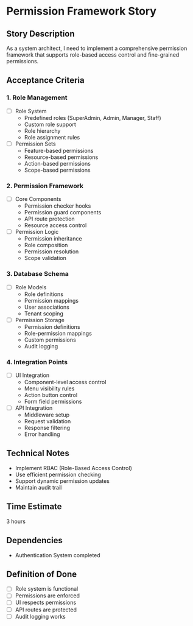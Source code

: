 # Permission Framework Story

## Story Description
As a system architect, I need to implement a comprehensive permission framework that supports role-based access control and fine-grained permissions.

## Acceptance Criteria

### 1. Role Management
- [ ] Role System
  - Predefined roles (SuperAdmin, Admin, Manager, Staff)
  - Custom role support
  - Role hierarchy
  - Role assignment rules
- [ ] Permission Sets
  - Feature-based permissions
  - Resource-based permissions
  - Action-based permissions
  - Scope-based permissions

### 2. Permission Framework
- [ ] Core Components
  - Permission checker hooks
  - Permission guard components
  - API route protection
  - Resource access control
- [ ] Permission Logic
  - Permission inheritance
  - Role composition
  - Permission resolution
  - Scope validation

### 3. Database Schema
- [ ] Role Models
  - Role definitions
  - Permission mappings
  - User associations
  - Tenant scoping
- [ ] Permission Storage
  - Permission definitions
  - Role-permission mappings
  - Custom permissions
  - Audit logging

### 4. Integration Points
- [ ] UI Integration
  - Component-level access control
  - Menu visibility rules
  - Action button control
  - Form field permissions
- [ ] API Integration
  - Middleware setup
  - Request validation
  - Response filtering
  - Error handling

## Technical Notes
- Implement RBAC (Role-Based Access Control)
- Use efficient permission checking
- Support dynamic permission updates
- Maintain audit trail

## Time Estimate
3 hours

## Dependencies
- Authentication System completed

## Definition of Done
- [ ] Role system is functional
- [ ] Permissions are enforced
- [ ] UI respects permissions
- [ ] API routes are protected
- [ ] Audit logging works 
